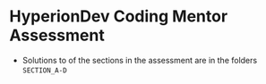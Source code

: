 # HyperionDev Coding Mentor Assessment

- Solutions to of the sections in the assessment are in the folders `SECTION_A-D`